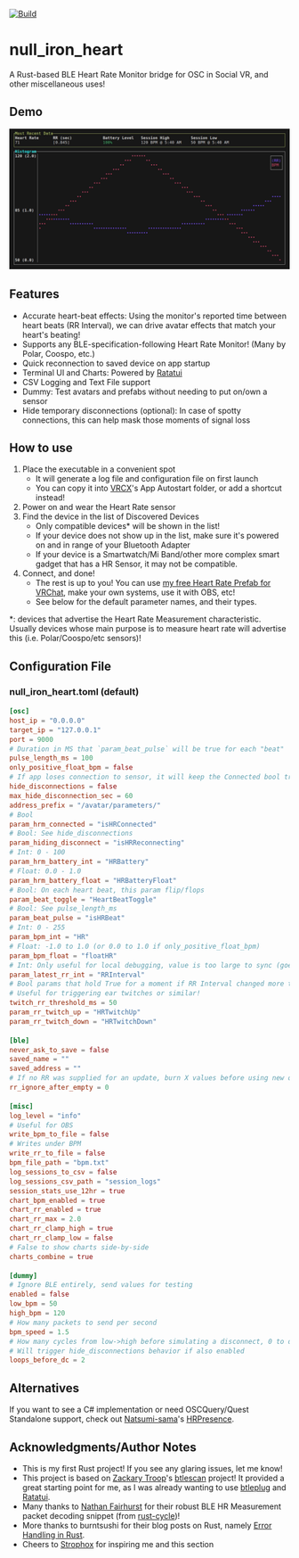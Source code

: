 [![Build](https://github.com/nullstalgia/null_iron_heart/actions/workflows/build.yml/badge.svg)](https://github.com/nullstalgia/null_iron_heart/actions/workflows/build.yml)

# null_iron_heart

A Rust-based BLE Heart Rate Monitor bridge for OSC in Social VR, and other miscellaneous uses!

## Demo

![demo](./assets/nih-demo.gif)

## Features

- Accurate heart-beat effects: Using the monitor's reported time between heart beats (RR Interval), we can drive avatar effects that match your heart's beating!
- Supports any BLE-specification-following Heart Rate Monitor! (Many by Polar, Coospo, etc.)
- Quick reconnection to saved device on app startup
- Terminal UI and Charts: Powered by [Ratatui](https://ratatui.rs/)
- CSV Logging and Text File support
- Dummy: Test avatars and prefabs without needing to put on/own a sensor
- Hide temporary disconnections (optional): In case of spotty connections, this can help mask those moments of signal loss

## How to use
1. Place the executable in a convenient spot
    - It will generate a log file and configuration file on first launch
    - You can copy it into [VRCX](https://github.com/vrcx-team/VRCX)'s App Autostart folder, or add a shortcut instead!
2. Power on and wear the Heart Rate sensor
3. Find the device in the list of Discovered Devices
    - Only compatible devices\* will be shown in the list!
    - If your device does not show up in the list, make sure it's powered on and in range of your Bluetooth Adapter
    - If your device is a Smartwatch/Mi Band/other more complex smart gadget that has a HR Sensor, it may not be compatible.
4. Connect, and done!
    - The rest is up to you! You can use [my free Heart Rate Prefab for VRChat](https://nullstalgia.booth.pm/items/5156075), make your own systems, use it with OBS, etc!
    - See below for the default parameter names, and their types.

\*: devices that advertise the Heart Rate Measurement characteristic. Usually devices whose main purpose is to measure heart rate will advertise this (i.e. Polar/Coospo/etc sensors)!

## Configuration File
### null_iron_heart.toml (default)

```toml
[osc]
host_ip = "0.0.0.0"
target_ip = "127.0.0.1"
port = 9000
# Duration in MS that `param_beat_pulse` will be true for each "beat"
pulse_length_ms = 100
only_positive_float_bpm = false
# If app loses connection to sensor, it will keep the Connected bool true and jitter the value slightly to mimic a connection.
hide_disconnections = false
max_hide_disconnection_sec = 60
address_prefix = "/avatar/parameters/"
# Bool
param_hrm_connected = "isHRConnected"
# Bool: See hide_disconnections
param_hiding_disconnect = "isHRReconnecting"
# Int: 0 - 100
param_hrm_battery_int = "HRBattery"
# Float: 0.0 - 1.0
param_hrm_battery_float = "HRBatteryFloat"
# Bool: On each heart beat, this param flip/flops
param_beat_toggle = "HeartBeatToggle"
# Bool: See pulse_length_ms
param_beat_pulse = "isHRBeat"
# Int: 0 - 255
param_bpm_int = "HR"
# Float: -1.0 to 1.0 (or 0.0 to 1.0 if only_positive_float_bpm)
param_bpm_float = "floatHR"
# Int: Only useful for local debugging, value is too large to sync (goes over 255)
param_latest_rr_int = "RRInterval"
# Bool params that hold True for a moment if RR Interval changed more than the threshold
# Useful for triggering ear twitches or similar!
twitch_rr_threshold_ms = 50
param_rr_twitch_up = "HRTwitchUp"
param_rr_twitch_down = "HRTwitchDown"

[ble]
never_ask_to_save = false
saved_name = ""
saved_address = ""
# If no RR was supplied for an update, burn X values before using new ones
rr_ignore_after_empty = 0

[misc]
log_level = "info"
# Useful for OBS
write_bpm_to_file = false
# Writes under BPM
write_rr_to_file = false
bpm_file_path = "bpm.txt"
log_sessions_to_csv = false
log_sessions_csv_path = "session_logs"
session_stats_use_12hr = true
chart_bpm_enabled = true
chart_rr_enabled = true
chart_rr_max = 2.0
chart_rr_clamp_high = true
chart_rr_clamp_low = false
# False to show charts side-by-side
charts_combine = true

[dummy]
# Ignore BLE entirely, send values for testing
enabled = false
low_bpm = 50
high_bpm = 120
# How many packets to send per second
bpm_speed = 1.5
# How many cycles from low->high before simulating a disconnect, 0 to disable
# Will trigger hide_disconnections behavior if also enabled
loops_before_dc = 2
```

## Alternatives

If you want to see a C# implementation or need OSCQuery/Quest Standalone support, check out [Natsumi-sama](https://github.com/Natsumi-sama)'s [HRPresence](https://github.com/Natsumi-sama/HRPresence).

## Acknowledgments/Author Notes

- This is my first Rust project! If you see any glaring issues, let me know!
- This project is based on [Zackary Troop](https://github.com/ztroop)'s [btlescan](https://github.com/ztroop/btlescan) project! It provided a great starting point for me, as I was already wanting to use [btleplug](https://github.com/deviceplug/btleplug) and [Ratatui](https://github.com/ratatui-org/ratatui).
- Many thanks to [Nathan Fairhurst](https://github.com/IamfromSpace) for their robust BLE HR Measurement packet decoding snippet (from [rust-cycle](https://github.com/IamfromSpace/rust-cycle))!
- More thanks to burntsushi for their blog posts on Rust, namely [Error Handling in Rust](https://blog.burntsushi.net/rust-error-handling/).
- Cheers to [Strophox](https://github.com/Strophox/tetrs) for inspiring me and this section
